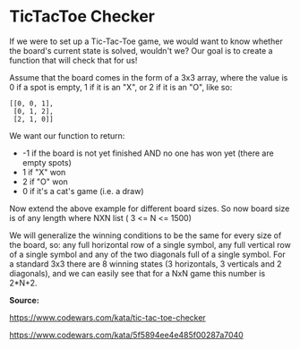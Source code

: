 # TicTacToe Checker

If we were to set up a Tic-Tac-Toe game, we would want to know whether the board's current state is solved, wouldn't we? Our goal is to create a function that will check that for us!

Assume that the board comes in the form of a 3x3 array, where the value is 0 if a spot is empty, 1 if it is an "X", or 2 if it is an "O", like so:

```
[[0, 0, 1],
 [0, 1, 2],
 [2, 1, 0]]
```

We want our function to return:

-   -1 if the board is not yet finished AND no one has won yet (there are empty spots)
-   1 if "X" won
-   2 if "O" won
-   0 if it's a cat's game (i.e. a draw)

Now extend the above example for different board sizes. So now board size is of any length where NXN list ( 3 <= N <= 1500)

We will generalize the winning conditions to be the same for every size of the board, so: any full horizontal row of a single symbol, any full vertical row of a single symbol and any of the two diagonals full of a single symbol. For a standard 3x3 there are 8 winning states (3 horizontals, 3 verticals and 2 diagonals), and we can easily see that for a NxN game this number is 2\*N+2.

**Source:**

https://www.codewars.com/kata/tic-tac-toe-checker

https://www.codewars.com/kata/5f5894ee4e485f00287a7040
